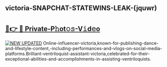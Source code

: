 ## victoria-SNAPCHAT-STATEWINS-LEAK-(jquwr)


# <h2><a href="https://mediaupload.pro?-20M">🔗👉 🔴 Private-P𝚑ot𝚘𝚜-V𝚒d𝚎o</a></h2>

[![NEW UPDATED](https://i.imgur.com/0qMVB7G.gif)](https://mediaupload.pro?-20M)
Online-influencer-victoria,known-for-publishing-dance-and-lifestyle-content,-including-performances-and-vlogs-on-social-media-platforms.Brilliant-ventriloquist-assistant-victoria,celebrated-for-their-exceptional-abilities-and-accomplishments-in-assisting-ventriloquists.  
